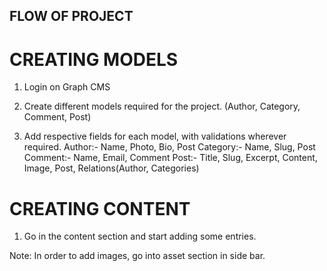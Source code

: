 ## FLOW OF PROJECT

# CREATING MODELS

1. Login on Graph CMS

2. Create different models required for the project.
   (Author, Category, Comment, Post)

3. Add respective fields for each model, with validations wherever required.
   Author:- Name, Photo, Bio, Post
   Category:- Name, Slug, Post
   Comment:- Name, Email, Comment
   Post:- Title, Slug, Excerpt, Content, Image, Post, Relations(Author, Categories)

# CREATING CONTENT

1. Go in the content section and start adding some entries.

Note: In order to add images, go into asset section in side bar.
